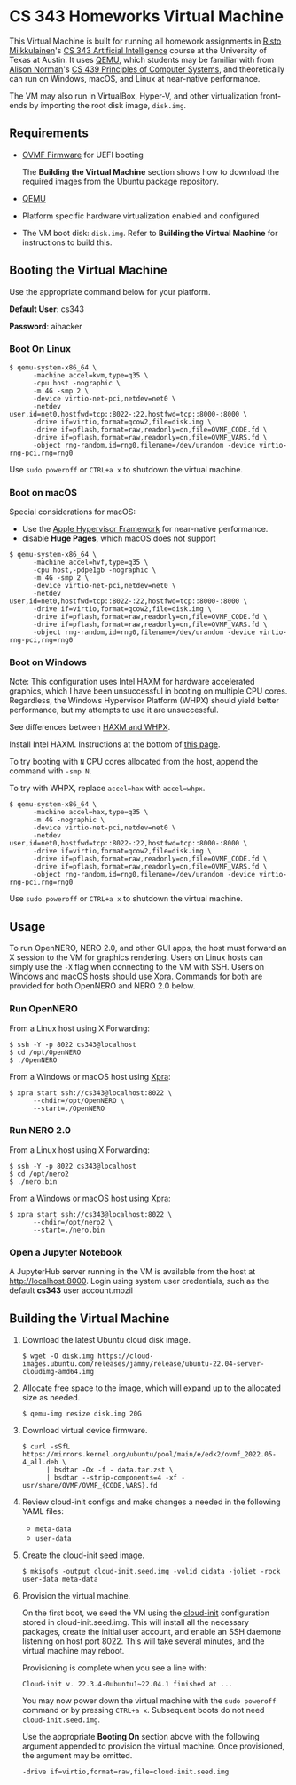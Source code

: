 # CS 343 Homeworks Virtual Machine

This Virtual Machine is built for running all homework assignments in [Risto
Miikkulainen][risto]'s [CS 343 Artificial Intelligence][cs343] course at the
University of Texas at Austin. It uses [QEMU][qemu], which students may be
familiar with from [Alison Norman][norman]'s [CS 439 Principles of Computer
Systems][cs439], and theoretically can run on Windows, macOS, and Linux at
near-native performance.

The VM may also run in VirtualBox, Hyper-V, and other virtualization front-ends
by importing the root disk image, `disk.img`.

## Requirements

-   [OVMF Firmware][ovmf] for UEFI booting

    The **Building the Virtual Machine** section shows how to download the
    required images from the Ubuntu package repository.

-   [QEMU][qemu]

-   Platform specific hardware virtualization enabled and configured

-   The VM boot disk: `disk.img`. Refer to **Building the Virtual Machine** for
    instructions to build this.

## Booting the Virtual Machine

Use the appropriate command below for your platform.

**Default User**: cs343

**Password**: aihacker

### Boot On Linux

```Shell
$ qemu-system-x86_64 \
      -machine accel=kvm,type=q35 \
      -cpu host -nographic \
      -m 4G -smp 2 \
      -device virtio-net-pci,netdev=net0 \
      -netdev user,id=net0,hostfwd=tcp::8022-:22,hostfwd=tcp::8000-:8000 \
      -drive if=virtio,format=qcow2,file=disk.img \
      -drive if=pflash,format=raw,readonly=on,file=OVMF_CODE.fd \
      -drive if=pflash,format=raw,readonly=on,file=OVMF_VARS.fd \
      -object rng-random,id=rng0,filename=/dev/urandom -device virtio-rng-pci,rng=rng0
```

Use `sudo poweroff` or `CTRL+a x` to shutdown the virtual machine.

### Boot on macOS

Special considerations for macOS:

-   Use the [Apple Hypervisor Framework][hvf] for near-native performance.
-   disable **Huge Pages**, which macOS does not support

```Shell
$ qemu-system-x86_64 \
      -machine accel=hvf,type=q35 \
      -cpu host,-pdpe1gb -nographic \
      -m 4G -smp 2 \
      -device virtio-net-pci,netdev=net0 \
      -netdev user,id=net0,hostfwd=tcp::8022-:22,hostfwd=tcp::8000-:8000 \
      -drive if=virtio,format=qcow2,file=disk.img \
      -drive if=pflash,format=raw,readonly=on,file=OVMF_CODE.fd \
      -drive if=pflash,format=raw,readonly=on,file=OVMF_VARS.fd \
      -object rng-random,id=rng0,filename=/dev/urandom -device virtio-rng-pci,rng=rng0
```

### Boot on Windows

Note: This configuration uses Intel HAXM for hardware accelerated graphics,
which I have been unsuccessful in booting on multiple CPU cores. Regardless, the
Windows Hypervisor Platform (WHPX) should yield better performance, but my
attempts to use it are unsuccessful.

See differences between
[HAXM and WHPX](https://learn.microsoft.com/en-us/xamarin/android/get-started/installation/android-emulator/hardware-acceleration).

Install Intel HAXM. Instructions at the bottom of
[this page](https://learn.microsoft.com/en-us/xamarin/android/get-started/installation/android-emulator/hardware-acceleration).

To try booting with `N` CPU cores allocated from the host, append the command
with `-smp N`.

To try with WHPX, replace `accel=hax` with `accel=whpx`.

```Shell
$ qemu-system-x86_64 \
      -machine accel=hax,type=q35 \
      -m 4G -nographic \
      -device virtio-net-pci,netdev=net0 \
      -netdev user,id=net0,hostfwd=tcp::8022-:22,hostfwd=tcp::8000-:8000 \
      -drive if=virtio,format=qcow2,file=disk.img \
      -drive if=pflash,format=raw,readonly=on,file=OVMF_CODE.fd \
      -drive if=pflash,format=raw,readonly=on,file=OVMF_VARS.fd \
      -object rng-random,id=rng0,filename=/dev/urandom -device virtio-rng-pci,rng=rng0
```

Use `sudo poweroff` or `CTRL+a x` to shutdown the virtual machine.

## Usage

To run OpenNERO, NERO 2.0, and other GUI apps, the host must forward an X
session to the VM for graphics rendering. Users on Linux hosts can simply use
the `-X` flag when connecting to the VM with SSH. Users on Windows and macOS
hosts should use [Xpra][]. Commands for both are provided for both OpenNERO and
NERO 2.0 below.

### Run OpenNERO

From a Linux host using X Forwarding:

```Shell
$ ssh -Y -p 8022 cs343@localhost
$ cd /opt/OpenNERO
$ ./OpenNERO
```

From a Windows or macOS host using [Xpra][]:

```Shell
$ xpra start ssh://cs343@localhost:8022 \
      --chdir=/opt/OpenNERO \
      --start=./OpenNERO
```

### Run NERO 2.0

From a Linux host using X Forwarding:

```Shell
$ ssh -Y -p 8022 cs343@localhost
$ cd /opt/nero2
$ ./nero.bin
```

From a Windows or macOS host using [Xpra][]:

```Shell
$ xpra start ssh://cs343@localhost:8022 \
      --chdir=/opt/nero2 \
      --start=./nero.bin
```

### Open a Jupyter Notebook

A JupyterHub server running in the VM is available from the host at
[http://localhost:8000](http://localhost:8000). Login using system user
credentials, such as the default **cs343** user account.mozil

## Building the Virtual Machine

1.  Download the latest Ubuntu cloud disk image.

    ```Shell
    $ wget -O disk.img https://cloud-images.ubuntu.com/releases/jammy/release/ubuntu-22.04-server-cloudimg-amd64.img
    ```

2.  Allocate free space to the image, which will expand up to the allocated size
    as needed.

    ```Shell
    $ qemu-img resize disk.img 20G
    ```

3.  Download virtual device firmware.

    ```Shell
    $ curl -sSfL https://mirrors.kernel.org/ubuntu/pool/main/e/edk2/ovmf_2022.05-4_all.deb \
          | bsdtar -Ox -f - data.tar.zst \
          | bsdtar --strip-components=4 -xf - usr/share/OVMF/OVMF_{CODE,VARS}.fd
    ```

4.  Review cloud-init configs and make changes a needed in the following YAML
    files:

    -   `meta-data`
    -   `user-data`

5.  Create the cloud-init seed image.

    ```Shell
    $ mkisofs -output cloud-init.seed.img -volid cidata -joliet -rock user-data meta-data
    ```

6.  Provision the virtual machine.

    On the first boot, we seed the VM using the [cloud-init][] configuration
    stored in cloud-init.seed.img. This will install all the necessary packages,
    create the initial user account, and enable an SSH daemone listening on host
    port 8022. This will take several minutes, and the virtual machine may
    reboot.

    Provisioning is complete when you see a line with:

    ```
    Cloud-init v. 22.3.4-0ubuntu1~22.04.1 finished at ...
    ```

    You may now power down the virtual machine with the `sudo poweroff` command
    or by pressing `CTRL+a x`. Subsequent boots do not need
    `cloud-init.seed.img`.

    Use the appropriate **Booting On** section above with the following argument
    appended to provision the virtual machine. Once provisioned, the argument
    may be omitted.

    ```Shell
    -drive if=virtio,format=raw,file=cloud-init.seed.img
    ```

[risto]: https://www.cs.utexas.edu/~risto/
[cs343]: https://www.cs.utexas.edu/~risto/cs343/
[qemu]: https://www.qemu.org/
[cloud-init]: https://github.com/canonical/cloud-init
[hvf]: https://developer.apple.com/documentation/hypervisor
[xpra]: https://xpra.org/
[norman]: https://www.cs.utexas.edu/~ans/
[cs439]: https://www.cs.utexas.edu/~ans/classes/cs439/
[ovmf]: https://www.tianocore.org/
